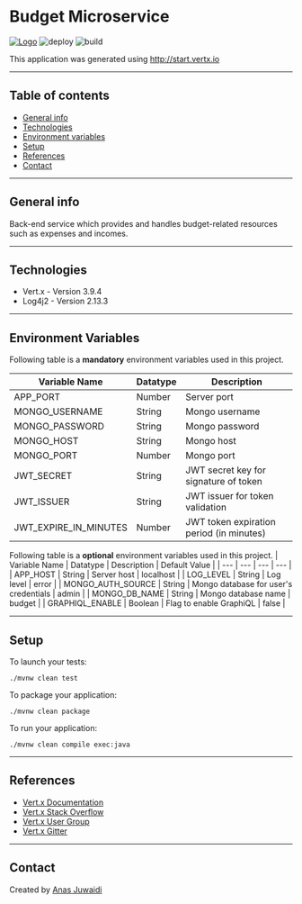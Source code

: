 # Budget Microservice

[![Logo](https://img.shields.io/badge/vert.x-3.9.4-purple.svg)](https://vertx.io")
![deploy](https://github.com/anas-didi95/vertx-budget-server/workflows/deploy/badge.svg)
![build](https://github.com/anas-didi95/vertx-budget-server/workflows/build/badge.svg)

This application was generated using http://start.vertx.io

---

## Table of contents
* [General info](#general-info)
* [Technologies](#technologies)
* [Environment variables](#environment-variables)
* [Setup](#setup)
* [References](#references)
* [Contact](#contact)

---

## General info
Back-end service which provides and handles budget-related resources such as expenses and incomes.

---

## Technologies
* Vert.x - Version 3.9.4
* Log4j2 - Version 2.13.3

---

## Environment Variables
Following table is a **mandatory** environment variables used in this project.

| Variable Name | Datatype | Description |
| --- | --- | --- |
| APP_PORT | Number | Server port |
| MONGO_USERNAME | String | Mongo username |
| MONGO_PASSWORD | String | Mongo password |
| MONGO_HOST | String | Mongo host |
| MONGO_PORT | Number | Mongo port |
| JWT_SECRET | String | JWT secret key for signature of token |
| JWT_ISSUER | String | JWT issuer for token validation |
| JWT_EXPIRE_IN_MINUTES | Number | JWT token expiration period (in minutes) |

Following table is a **optional** environment variables used in this project.
| Variable Name | Datatype | Description | Default Value |
| --- | --- | --- | --- |
| APP_HOST | String | Server host | localhost |
| LOG_LEVEL | String | Log level | error |
| MONGO_AUTH_SOURCE | String | Mongo database for user's credentials | admin |
| MONGO_DB_NAME | String | Mongo database name | budget |
| GRAPHIQL_ENABLE | Boolean | Flag to enable GraphiQL | false |

---

## Setup
To launch your tests:
```
./mvnw clean test
```

To package your application:
```
./mvnw clean package
```

To run your application:
```
./mvnw clean compile exec:java
```

---

## References
* [Vert.x Documentation](https://vertx.io/docs/)
* [Vert.x Stack Overflow](https://stackoverflow.com/questions/tagged/vert.x?sort=newest&pageSize=15)
* [Vert.x User Group](https://groups.google.com/forum/?fromgroups#!forum/vertx)
* [Vert.x Gitter](https://gitter.im/eclipse-vertx/vertx-users)

---

## Contact
Created by [Anas Juwaidi](mailto:anas.didi95@gmail.com)
